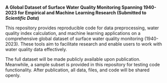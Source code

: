 **A Global Dataset of Surface Water Quality Monitoring Spanning 1940-2023 for Empirical and Machine Learning Research (Submitted to *Scientific Data*)**

This repository provides reproducible code for data preprocessing, water quality index calculation, and machine learning applications on a comprehensive global dataset of surface water quality monitoring (1940-2023). These tools aim to facilitate research and enable users to work with water quality data effectively.

The full dataset will be made publicly available upon publication. Meanwhile, a sample subset is provided in this repository for testing code functionality. After publication, all data, files, and code will be shared openly.
